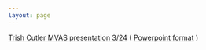 ```yaml
---
layout: page
---
```


[Trish Cutler MVAS presentation 3/24](presentations/DarkSkyPresentationToMVAS.pdf)  ( [Powerpoint format](presentations/DarkSkyPresentationToMVAS.pptx) )
